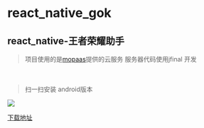 # react_native_gok

## react_native-王者荣耀助手
> 项目使用的是[mopaas](https://www.mopaas.com)提供的云服务 服务器代码使用jfinal 开发

　
>  扫一扫安装 android版本

![](https://www.pgyer.com/app/qrcode/AUbI)

[下载地址](https://www.pgyer.com/AUbI)